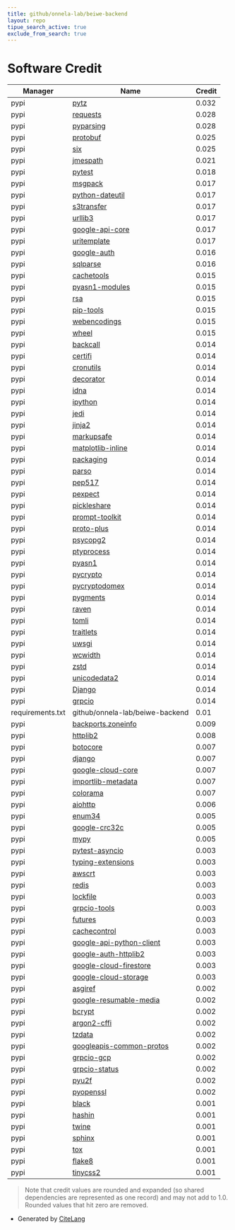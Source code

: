 ```yaml
---
title: github/onnela-lab/beiwe-backend
layout: repo
tipue_search_active: true
exclude_from_search: true
---
```

# Software Credit

|Manager|Name|Credit|
|-------|----|------|
|pypi|[pytz](https://pypi.org/project/pytz)|0.032|
|pypi|[requests](https://pypi.org/project/requests)|0.028|
|pypi|[pyparsing](https://pypi.org/project/pyparsing)|0.028|
|pypi|[protobuf](https://pypi.org/project/protobuf)|0.025|
|pypi|[six](https://pypi.org/project/six)|0.025|
|pypi|[jmespath](https://pypi.org/project/jmespath)|0.021|
|pypi|[pytest](https://pypi.org/project/pytest)|0.018|
|pypi|[msgpack](https://pypi.org/project/msgpack)|0.017|
|pypi|[python-dateutil](https://pypi.org/project/python-dateutil)|0.017|
|pypi|[s3transfer](https://pypi.org/project/s3transfer)|0.017|
|pypi|[urllib3](https://pypi.org/project/urllib3)|0.017|
|pypi|[google-api-core](https://github.com/googleapis/python-api-core)|0.017|
|pypi|[uritemplate](https://pypi.org/project/uritemplate)|0.017|
|pypi|[google-auth](https://github.com/googleapis/google-auth-library-python)|0.016|
|pypi|[sqlparse](https://pypi.org/project/sqlparse)|0.016|
|pypi|[cachetools](https://github.com/tkem/cachetools/)|0.015|
|pypi|[pyasn1-modules](https://pypi.org/project/pyasn1-modules)|0.015|
|pypi|[rsa](https://pypi.org/project/rsa)|0.015|
|pypi|[pip-tools](https://pypi.org/project/pip-tools)|0.015|
|pypi|[webencodings](https://pypi.org/project/webencodings)|0.015|
|pypi|[wheel](https://pypi.org/project/wheel)|0.015|
|pypi|[backcall](https://github.com/takluyver/backcall)|0.014|
|pypi|[certifi](https://certifiio.readthedocs.io/en/latest/)|0.014|
|pypi|[cronutils](https://github.com/zagaran/cronutils)|0.014|
|pypi|[decorator](https://github.com/micheles/decorator)|0.014|
|pypi|[idna](https://github.com/kjd/idna)|0.014|
|pypi|[ipython](https://ipython.org)|0.014|
|pypi|[jedi](https://pypi.org/project/jedi)|0.014|
|pypi|[jinja2](https://pypi.org/project/jinja2)|0.014|
|pypi|[markupsafe](https://pypi.org/project/markupsafe)|0.014|
|pypi|[matplotlib-inline](https://pypi.org/project/matplotlib-inline)|0.014|
|pypi|[packaging](https://pypi.org/project/packaging)|0.014|
|pypi|[parso](https://pypi.org/project/parso)|0.014|
|pypi|[pep517](https://pypi.org/project/pep517)|0.014|
|pypi|[pexpect](https://pypi.org/project/pexpect)|0.014|
|pypi|[pickleshare](https://pypi.org/project/pickleshare)|0.014|
|pypi|[prompt-toolkit](https://pypi.org/project/prompt-toolkit)|0.014|
|pypi|[proto-plus](https://pypi.org/project/proto-plus)|0.014|
|pypi|[psycopg2](https://pypi.org/project/psycopg2)|0.014|
|pypi|[ptyprocess](https://pypi.org/project/ptyprocess)|0.014|
|pypi|[pyasn1](https://pypi.org/project/pyasn1)|0.014|
|pypi|[pycrypto](https://pypi.org/project/pycrypto)|0.014|
|pypi|[pycryptodomex](https://pypi.org/project/pycryptodomex)|0.014|
|pypi|[pygments](https://pypi.org/project/pygments)|0.014|
|pypi|[raven](https://pypi.org/project/raven)|0.014|
|pypi|[tomli](https://pypi.org/project/tomli)|0.014|
|pypi|[traitlets](https://pypi.org/project/traitlets)|0.014|
|pypi|[uwsgi](https://pypi.org/project/uwsgi)|0.014|
|pypi|[wcwidth](https://pypi.org/project/wcwidth)|0.014|
|pypi|[zstd](https://pypi.org/project/zstd)|0.014|
|pypi|[unicodedata2](https://pypi.org/project/unicodedata2)|0.014|
|pypi|[Django](https://pypi.org/project/Django)|0.014|
|pypi|[grpcio](https://grpc.io)|0.014|
|requirements.txt|github/onnela-lab/beiwe-backend|0.01|
|pypi|[backports.zoneinfo](https://pypi.org/project/backports.zoneinfo)|0.009|
|pypi|[httplib2](https://github.com/httplib2/httplib2)|0.008|
|pypi|[botocore](https://github.com/boto/botocore)|0.007|
|pypi|[django](https://www.djangoproject.com/)|0.007|
|pypi|[google-cloud-core](https://github.com/googleapis/python-cloud-core)|0.007|
|pypi|[importlib-metadata](https://pypi.org/project/importlib-metadata)|0.007|
|pypi|[colorama](https://pypi.org/project/colorama)|0.007|
|pypi|[aiohttp](https://pypi.org/project/aiohttp)|0.006|
|pypi|[enum34](https://pypi.org/project/enum34)|0.005|
|pypi|[google-crc32c](https://github.com/googleapis/python-crc32c)|0.005|
|pypi|[mypy](https://pypi.org/project/mypy)|0.005|
|pypi|[pytest-asyncio](https://pypi.org/project/pytest-asyncio)|0.003|
|pypi|[typing-extensions](https://pypi.org/project/typing-extensions)|0.003|
|pypi|[awscrt](https://pypi.org/project/awscrt)|0.003|
|pypi|[redis](https://pypi.org/project/redis)|0.003|
|pypi|[lockfile](https://pypi.org/project/lockfile)|0.003|
|pypi|[grpcio-tools](https://pypi.org/project/grpcio-tools)|0.003|
|pypi|[futures](https://pypi.org/project/futures)|0.003|
|pypi|[cachecontrol](https://github.com/ionrock/cachecontrol)|0.003|
|pypi|[google-api-python-client](https://github.com/googleapis/google-api-python-client/)|0.003|
|pypi|[google-auth-httplib2](https://github.com/GoogleCloudPlatform/google-auth-library-python-httplib2)|0.003|
|pypi|[google-cloud-firestore](https://github.com/googleapis/python-firestore)|0.003|
|pypi|[google-cloud-storage](https://github.com/googleapis/python-storage)|0.003|
|pypi|[asgiref](https://github.com/django/asgiref/)|0.002|
|pypi|[google-resumable-media](https://github.com/googleapis/google-resumable-media-python)|0.002|
|pypi|[bcrypt](https://pypi.org/project/bcrypt)|0.002|
|pypi|[argon2-cffi](https://pypi.org/project/argon2-cffi)|0.002|
|pypi|[tzdata](https://pypi.org/project/tzdata)|0.002|
|pypi|[googleapis-common-protos](https://github.com/googleapis/python-api-common-protos)|0.002|
|pypi|[grpcio-gcp](https://pypi.org/project/grpcio-gcp)|0.002|
|pypi|[grpcio-status](https://pypi.org/project/grpcio-status)|0.002|
|pypi|[pyu2f](https://pypi.org/project/pyu2f)|0.002|
|pypi|[pyopenssl](https://pypi.org/project/pyopenssl)|0.002|
|pypi|[black](https://pypi.org/project/black)|0.001|
|pypi|[hashin](https://pypi.org/project/hashin)|0.001|
|pypi|[twine](https://pypi.org/project/twine)|0.001|
|pypi|[sphinx](https://pypi.org/project/sphinx)|0.001|
|pypi|[tox](https://pypi.org/project/tox)|0.001|
|pypi|[flake8](https://pypi.org/project/flake8)|0.001|
|pypi|[tinycss2](https://pypi.org/project/tinycss2)|0.001|


> Note that credit values are rounded and expanded (so shared dependencies are represented as one record) and may not add to 1.0. Rounded values that hit zero are removed.


- Generated by [CiteLang](https://github.com/vsoch/citelang)
